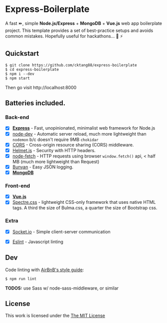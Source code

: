 
# Express-Boilerplate

A fast :fast_forward:, simple **Node.js/Express** + **MongoDB** + **Vue.js** web app boilerplate project. This template provides a set of best-practice setups and avoids common mistakes. Hopefully useful for hackathons... :pray: :zap: 

## Quickstart

```
$ git clone https://github.com/cktang88/express-boilerplate
$ cd express-boilerplate
$ npm i --dev
$ npm start
```
Then go visit http://localhost:8000

## Batteries included.

### Back-end
* [x] **[Express](https://github.com/expressjs/express)** - Fast, unopinionated, minimalist web framework for Node.js
* [x] [node-dev](https://github.com/fgnass/node-dev) - Automatic server reload, much more lightweight than `nodemon` b/c doesn't require 9MB `chokidar`
* [x] [CORS](https://github.com/expressjs/cors) - Cross-origin resource sharing (CORS) middleware.
* [x] [Helmet.js](https://helmetjs.github.io/) - Security with HTTP headers.
* [x] [node-fetch](https://github.com/bitinn/node-fetch) - HTTP requests using browser `window.fetch()` api, < half MB (much more lightweight than Request)
* [x] [Bunyan](https://github.com/trentm/node-bunyan) - Easy JSON logging.
* [x] **[MongoDB](https://github.com/mongodb/node-mongodb-native)**
### Front-end
* [x] **[Vue.js](https://vuejs.org/)**
* [x] [Spectre.css](https://picturepan2.github.io/spectre/index.html) - lightweight CSS-only framework that uses native HTML tags. A third the size of Bulma.css, a quarter the size of Bootstrap css.
### Extra
* [x] [Socket.io](https://socket.io/) - Simple client-server communication
* [x] [Eslint](http://eslint.org/) - Javascript linting


## Dev
Code linting with [AirBnB's style guide](https://github.com/airbnb/javascript):
```
$ npm run lint
```

**TODOS:**
use Sass w/ node-sass-middleware, or similar

## License

This work is licensed under the [The MIT License](http://opensource.org/licenses/MIT)
